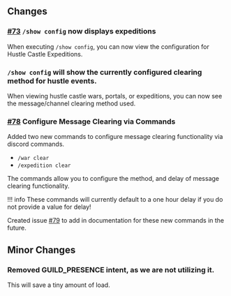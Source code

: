 ## Changes

### [#73](https://github.com/XtremeOwnage/WarBot/issues/73) `/show config` now displays expeditions

When executing `/show config`, you can now view the configuration for Hustle Castle Expeditions.

### `/show config` will show the currently configured clearing method for hustle events.

When viewing hustle castle wars, portals, or expeditions, you can now see the message/channel clearing method used.

### [#78](https://github.com/XtremeOwnage/WarBot/issues/78) Configure Message Clearing via Commands

Added two new commands to configure message clearing functionality via discord commands.

* `/war clear`
* `/expedition clear`

The commands allow you to configure the method, and delay of message clearing functionality. 

!!! info
    These commands will currently default to a one hour delay if you do not provide a value for delay!

Created issue [#79](https://github.com/XtremeOwnage/WarBot/issues/79) to add in documentation for these new commands in the future.

## Minor Changes

### Removed GUILD_PRESENCE intent, as we are not utilizing it. 

This will save a tiny amount of load.